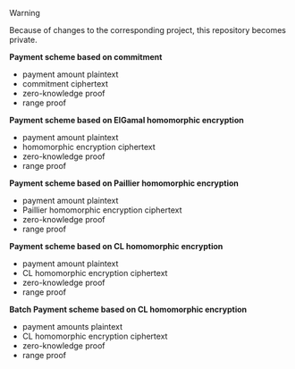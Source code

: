 > [!WARNING]
> Because of changes to the corresponding project, this repository becomes private.

**Payment scheme based on commitment**

- payment amount plaintext
- commitment ciphertext
- zero-knowledge proof
- range proof

**Payment scheme based on ElGamal homomorphic encryption**

- payment amount plaintext
- homomorphic encryption ciphertext
- zero-knowledge proof
- range proof

**Payment scheme based on Paillier homomorphic encryption**

- payment amount plaintext
- Paillier homomorphic encryption ciphertext
- zero-knowledge proof
- range proof

**Payment scheme based on CL homomorphic encryption**

- payment amount plaintext
- CL homomorphic encryption ciphertext
- zero-knowledge proof
- range proof

**Batch Payment scheme based on CL homomorphic encryption**

- payment amounts plaintext
- CL homomorphic encryption ciphertext
- zero-knowledge proof
- range proof
